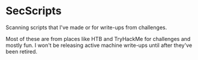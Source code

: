 # SecScripts
Scanning scripts that I've made or for write-ups from challenges.

Most of these are from places like HTB and TryHackMe for challenges and mostly fun.
I won't be releasing active machine write-ups until after they've been retired.
